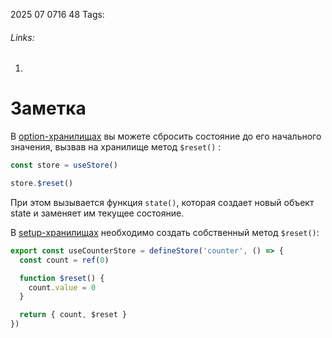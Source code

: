2025 07 0716 48
Tags: 
###### Links: 
1) 
# Заметка
В [option-хранилищах](https://pinia-ru.netlify.app/core-concepts/#option-stores) вы можете сбросить состояние до его начального значения, вызвав на хранилище метод `$reset()` :
```js
const store = useStore()

store.$reset()
```
При этом вызывается функция `state()`, которая создает новый объект state и заменяет им текущее состояние.

В [setup-хранилищах](https://pinia-ru.netlify.app/core-concepts/#setup-stores) необходимо создать собственный метод `$reset()`:
```js
export const useCounterStore = defineStore('counter', () => {
  const count = ref(0)

  function $reset() {
    count.value = 0
  }

  return { count, $reset }
})
```